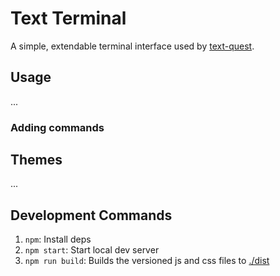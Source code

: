 # Text Terminal

A simple, extendable terminal interface used by [text-quest](https://github.com/desholmes/text-quest).

## Usage

...

### Adding commands

## Themes

...

## Development Commands

1. `npm`: Install deps
1. `npm start`: Start local dev server
1. `npm run build`: Builds the versioned js and css files to [./dist](./dist)
